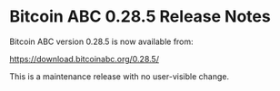 # Bitcoin ABC 0.28.5 Release Notes

Bitcoin ABC version 0.28.5 is now available from:

  <https://download.bitcoinabc.org/0.28.5/>

This is a maintenance release with no user-visible change.
